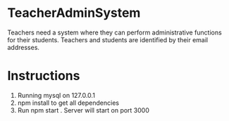 # TeacherAdminSystem
Teachers need a system where they can perform administrative functions for their students. Teachers  and students are identified by their email addresses.

# Instructions
1. Running mysql on 127.0.0.1 
2. npm install to get all dependencies
3. Run npm start . Server will start on port 3000

